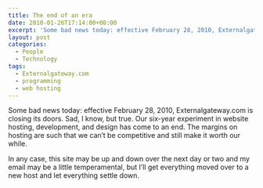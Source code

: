 ```yaml
---
title: The end of an era
date: 2010-01-26T17:14:00+00:00
excerpt: 'Some bad news today: effective February 28, 2010, Externalgateway.com is closing its doors. Sad, I know, but true.'
layout: post
categories:
  - People
  - Technology
tags:
  - Externalgateway.com
  - programming
  - web hosting
---
```

Some bad news today: effective February 28, 2010, Externalgateway.com is closing its doors. Sad, I know, but true. Our six-year experiment in website hosting, development, and design has come to an end. The margins on hosting are such that we can’t be competitive and still make it worth our while.

In any case, this site may be up and down over the next day or two and my email may be a little temperamental, but I’ll get everything moved over to a new host and let everything settle down.